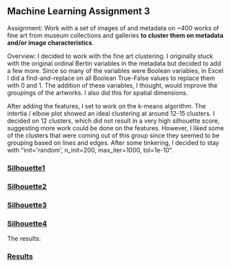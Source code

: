 ## Machine Learning Assignment 3

Assignment: Work with a set of images of and metadata on ~400 works of fine art from museum collections and galleries **to cluster them on metadata and/or image characteristics**. 

Overview: I decided to work with the fine art clustering. I originally stuck with the original ordinal Bertin variables in the metadata but decided to add a few more. Since so many of the variables were Boolean variables, in Excel I did a find-and-replace on all Boolean True-False values to replace them with 0 and 1. The addition of these variables, I thought, would improve the groupings of the artworks. I also did this for spatial dimensions. 

After adding the features, I set to work on the k-means algorithm. The intertia / elbow plot showed an ideal clustering at around 12-15 clusters. I decided on 12 clusters, which did not result in a very high silhouette score, suggesting more work could be done on the features. However, I liked some of the clusters that were coming out of this group since they seemed to be grouping based on lines and edges. After some tinkering, I decided to stay with "init='random', n_init=200, max_iter=1000, tol=1e-10".

### [Silhouette1](https://github.com/mi-desai/msdv-ml-2020/tree/master/art_clustering_final/silouette1.png)

### [Silhouette2](https://github.com/mi-desai/msdv-ml-2020/tree/master/art_clustering_final/silhouette2.png)

### [Silhouette3](https://github.com/mi-desai/msdv-ml-2020/tree/master/art_clustering_final/silhouette3.png)

### [Silhouette4](https://github.com/mi-desai/msdv-ml-2020/tree/master/art_clustering_final/silhouette4.png)


The results: 

### [Results](https://github.com/mi-desai/msdv-ml-2020/tree/master/art_clustering_final/results.png)
